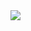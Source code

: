 <a href="https://github.com/anuraghazra/github-readme-stats">
  <img align="center" src="https://github-readme-stats.vercel.app/api?username=jakobod&count_private=true&bg_color=65,D33A3A,FFC300&title_color=FFFBDF&text_color=FFFBDF" />
</a>
